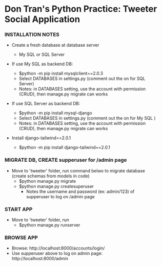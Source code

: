 # Don Tran's Python Practice: Tweeter Social Application

### INSTALLATION NOTES
- Create a fresh database at database server
    - My SQL or SQL Server
- If use My SQL as backend DB:
    - $python -m pip install mysqlclient==2.0.3
    - Select DATABASES in settings.py (comment out the on for SQL Server)
    - Notes: in DATABASES setting, use the account with permission (CRUD), then manage.py migrate can works

- If use SQL Server as backend DB:
    - $python -m pip install mysql-django
    - Select DATABASES in settings.py (comment out the on for My SQL )
    - Notes: in DATABASES setting, use the account with permission (CRUD), then manage.py migrate can works

- Install django-tailwind==2.0.1
    - $python -m pip install django-tailwind==2.0.1

### MIGRATE DB, CREATE supperuser for /admin page
- Move to 'tweeter' folder, run command belwo to migrate database (create schemas from models in code)
    - $python manage.py migrate
    - $python manage.py createsuperuser   
        - Notes the username and password (ex: admin/123) of supperuser to log on /admin page

### START APP
- Move to 'tweeter' folder, run
    - $python manage.py runserver

### BROWSE APP 
- Browse: http://localhost:8000/accounts/login/
- Use supperuser above to log on admin page: http://localhost:8000/admin